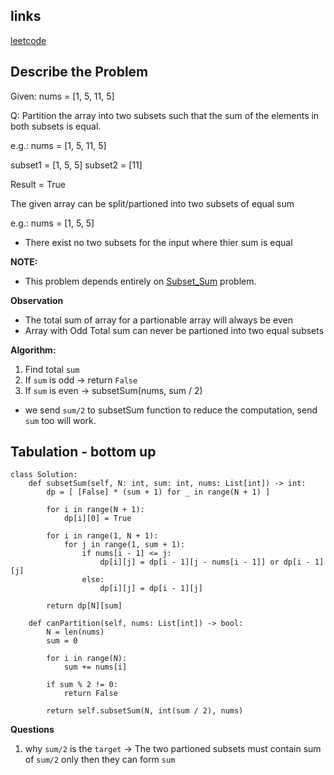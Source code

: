 ## links
[leetcode](https://leetcode.com/problems/partition-equal-subset-sum)

## Describe the Problem
Given:
nums = [1, 5, 11, 5]

Q: 
Partition the array into two subsets such that the sum of the elements in both subsets is equal.

e.g.:
nums = [1, 5, 11, 5]

subset1 = [1, 5, 5]
subset2 = [11]

Result = True

The given array can be split/partioned into two subsets of equal sum

e.g.:
nums = [1, 5, 5]
- There exist no two subsets for the input where thier sum is equal


**NOTE:**
- This problem depends entirely on [Subset_Sum](./I-02-subset-sum.md) problem.

**Observation**
- The total sum of array for a partionable array will always be even
- Array with Odd Total sum can never be partioned into two equal subsets

**Algorithm:**
1. Find total `sum`
2. If `sum` is odd -> return `False`
3. If `sum` is even -> subsetSum(nums, sum / 2)

- we send `sum/2` to subsetSum function to reduce the computation, send `sum` too will work.

## Tabulation - bottom up

```
class Solution:
    def subsetSum(self, N: int, sum: int, nums: List[int]) -> int:
        dp = [ [False] * (sum + 1) for _ in range(N + 1) ]

        for i in range(N + 1):
            dp[i][0] = True
        
        for i in range(1, N + 1):
            for j in range(1, sum + 1):
                if nums[i - 1] <= j:
                    dp[i][j] = dp[i - 1][j - nums[i - 1]] or dp[i - 1][j]
                else:
                    dp[i][j] = dp[i - 1][j]
        
        return dp[N][sum]

    def canPartition(self, nums: List[int]) -> bool:
        N = len(nums)
        sum = 0

        for i in range(N):
            sum += nums[i]
        
        if sum % 2 != 0:
            return False
        
        return self.subsetSum(N, int(sum / 2), nums)
```

**Questions**
1. why `sum/2` is the `target`
-> The two partioned subsets must contain sum of `sum/2` only then they can form `sum`